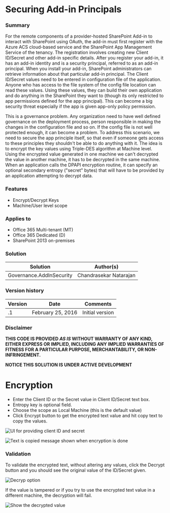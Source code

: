 # Securing Add-in Principals #

### Summary ###

For the remote components of a provider-hosted SharePoint Add-in to interact with SharePoint using OAuth, the add-in must first register with the Azure ACS cloud-based service and the SharePoint App Management Service of the tenancy.  The registration involves creating new Client ID/Secret and other add-in specific details.  After you register your add-in, it has an add-in identity and is a security principal, referred to as an add-in principal. When you install your add-in, SharePoint administrators can retrieve information about that particular add-in principal. The Client ID/Secret values need to be entered in configuration file of the application.  Anyone who has access to the file system of the config file location can read these values.  Using these values, they can build their own application and do anything in the SharePoint they want to (though its only restricted to app permissions defined for the app principal).  This can become a big security threat especially if the app is given app-only policy permission.

This is a governance problem.  Any organization need to have well defined governance on the deployment process, person responsible in making the changes in the configuration file and so on.  If the config file is not well protected enough, it can become a problem.  To address this scenario, we need to secure the app principle itself, so that even if someone gets access to these principles they shouldn't be able to do anything with it. The idea is to encrypt the key values using Triple-DES algorithm at Machine level. Using the encrypted value generated in one machine we can't decrypted the value in another machine, it has to be decrypted in the same machine. When an application calls the DPAPI encryption routine, it can specify an optional secondary entropy ("secret" bytes) that will have to be provided by an application attempting to decrypt data. 

### Features ###
- Encrypt/Decrypt Keys
- Machine/User level scope


### Applies to ###
-  Office 365 Multi-tenant (MT)
-  Office 365 Dedicated (D)
-  SharePoint 2013 on-premises 


### Solution ###
Solution | Author(s)
---------|----------
Governance.AddInSecurity | Chandrasekar Natarajan

### Version history ###
Version  | Date | Comments
---------| -----| --------
.1  | February 25, 2016 | Initial version

### Disclaimer ###
**THIS CODE IS PROVIDED *AS IS* WITHOUT WARRANTY OF ANY KIND, EITHER EXPRESS OR IMPLIED, INCLUDING ANY IMPLIED WARRANTIES OF FITNESS FOR A PARTICULAR PURPOSE, MERCHANTABILITY, OR NON-INFRINGEMENT.**

**NOTICE THIS SOLUTION IS UNDER ACTIVE DEVELOPMENT**

# Encryption #

- Enter the Client ID or the Secret value in Client ID/Secret text box.  
- Entropy key is optional field.  
- Choose the scope as Local Machine (this is the default value)
- Click Encrypt button to get the encrypted text value and hit copy text to copy the values. 

![UI for providing client ID and secret](http://i.imgur.com/dWBFuZP.png)


![Text is copied message shown when encryption is done](http://i.imgur.com/bhGB5Rg.png)
 

### Validation ###

To validate the encrypted text, without altering any values, click the Decrypt button and you should see the original value of the ID/Secret given. 

![Decryp option](http://i.imgur.com/S8WciiJ.png)

If the value is tampered or if you try to use the encrypted text value in a different machine, the decryption will fail. 

![Show the decrypted value](http://i.imgur.com/HHWKQ5d.png)